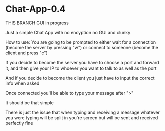 # Chat-App-0.4

THIS BRANCH
GUI in progress


Just a simple Chat App with no encyption no GUI and clunky


How to use:
You are going to be prompted to either wait for a connection (become the server by pressing "w") or connect to someone (become the client and press "c")

If you decide to become the server you have to choose a port and forward it, and then give your IP to whoever you want to talk to as well as the port

And if you decide to become the client you just have to input the correct info when asked

Once connected you'll be able to type your message after ">"

It should be that simple

There is just the issue that when typing and receiving a message whatever you were typing will be split in you're screen but will be sent and received perfectly fine
